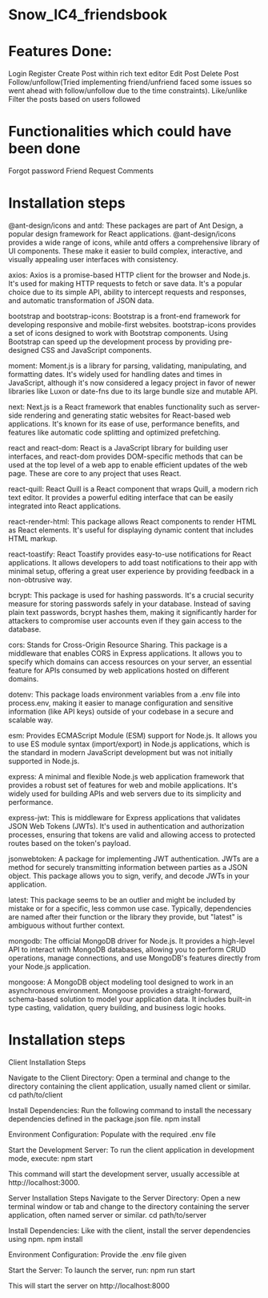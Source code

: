 # Snow_IC4_friendsbook

# Features Done:
Login
Register
Create Post within rich text editor
Edit Post
Delete Post
Follow/unfollow(Tried implementing friend/unfriend faced some issues so went ahead with follow/unfollow due to the time constraints).
Like/unlike
Filter the posts based on users followed

# Functionalities which could have been done
Forgot password
Friend Request
Comments

# Installation steps

@ant-design/icons and antd: These packages are part of Ant Design, a popular design framework for React applications. @ant-design/icons provides a wide range of icons, while antd offers a comprehensive library of UI components. These make it easier to build complex, interactive, and visually appealing user interfaces with consistency.

axios: Axios is a promise-based HTTP client for the browser and Node.js. It's used for making HTTP requests to fetch or save data. It's a popular choice due to its simple API, ability to intercept requests and responses, and automatic transformation of JSON data.

bootstrap and bootstrap-icons: Bootstrap is a front-end framework for developing responsive and mobile-first websites. bootstrap-icons provides a set of icons designed to work with Bootstrap components. Using Bootstrap can speed up the development process by providing pre-designed CSS and JavaScript components.

moment: Moment.js is a library for parsing, validating, manipulating, and formatting dates. It's widely used for handling dates and times in JavaScript, although it's now considered a legacy project in favor of newer libraries like Luxon or date-fns due to its large bundle size and mutable API.

next: Next.js is a React framework that enables functionality such as server-side rendering and generating static websites for React-based web applications. It's known for its ease of use, performance benefits, and features like automatic code splitting and optimized prefetching.

react and react-dom: React is a JavaScript library for building user interfaces, and react-dom provides DOM-specific methods that can be used at the top level of a web app to enable efficient updates of the web page. These are core to any project that uses React.

react-quill: React Quill is a React component that wraps Quill, a modern rich text editor. It provides a powerful editing interface that can be easily integrated into React applications.

react-render-html: This package allows React components to render HTML as React elements. It's useful for displaying dynamic content that includes HTML markup.

react-toastify: React Toastify provides easy-to-use notifications for React applications. It allows developers to add toast notifications to their app with minimal setup, offering a great user experience by providing feedback in a non-obtrusive way.

bcrypt: This package is used for hashing passwords. It's a crucial security measure for storing passwords safely in your database. Instead of saving plain text passwords, bcrypt hashes them, making it significantly harder for attackers to compromise user accounts even if they gain access to the database.

cors: Stands for Cross-Origin Resource Sharing. This package is a middleware that enables CORS in Express applications. It allows you to specify which domains can access resources on your server, an essential feature for APIs consumed by web applications hosted on different domains.

dotenv: This package loads environment variables from a .env file into process.env, making it easier to manage configuration and sensitive information (like API keys) outside of your codebase in a secure and scalable way.

esm: Provides ECMAScript Module (ESM) support for Node.js. It allows you to use ES module syntax (import/export) in Node.js applications, which is the standard in modern JavaScript development but was not initially supported in Node.js.

express: A minimal and flexible Node.js web application framework that provides a robust set of features for web and mobile applications. It's widely used for building APIs and web servers due to its simplicity and performance.

express-jwt: This is middleware for Express applications that validates JSON Web Tokens (JWTs). It's used in authentication and authorization processes, ensuring that tokens are valid and allowing access to protected routes based on the token's payload.

jsonwebtoken: A package for implementing JWT authentication. JWTs are a method for securely transmitting information between parties as a JSON object. This package allows you to sign, verify, and decode JWTs in your application.

latest: This package seems to be an outlier and might be included by mistake or for a specific, less common use case. Typically, dependencies are named after their function or the library they provide, but "latest" is ambiguous without further context.

mongodb: The official MongoDB driver for Node.js. It provides a high-level API to interact with MongoDB databases, allowing you to perform CRUD operations, manage connections, and use MongoDB's features directly from your Node.js application.

mongoose: A MongoDB object modeling tool designed to work in an asynchronous environment. Mongoose provides a straight-forward, schema-based solution to model your application data. It includes built-in type casting, validation, query building, and business logic hooks.


# Installation steps
Client Installation Steps

Navigate to the Client Directory: Open a terminal and change to the directory containing the client application, usually named client or similar.
cd path/to/client

Install Dependencies: Run the following command to install the necessary dependencies defined in the package.json file.
npm install

Environment Configuration: Populate with the required .env file

Start the Development Server: To run the client application in development mode, execute:
npm start

This command will start the development server, usually accessible at http://localhost:3000.

Server Installation Steps
Navigate to the Server Directory: Open a new terminal window or tab and change to the directory containing the server application, often named server or similar.
cd path/to/server

Install Dependencies: Like with the client, install the server dependencies using npm.
npm install

Environment Configuration: Provide the .env file given

Start the Server: To launch the server, run:
npm run start

This will start the server on http://localhost:8000